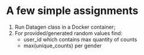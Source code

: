 # A few simple assignments

1. Run Datagen class in a Docker container;
2. For provided/generated random values find:
   - user_id which contains max quantity of counts
   - max(unique_counts) per gender